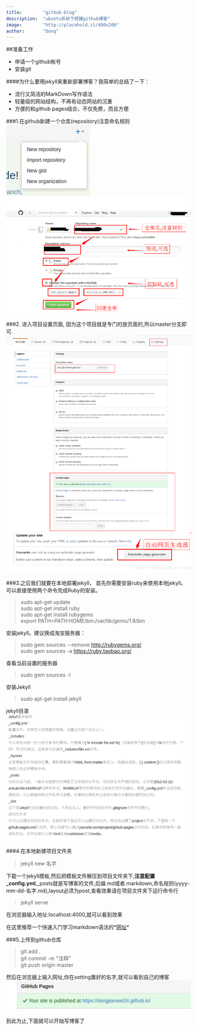 ```yaml
---
title:        "github-blog"
description:  "ubuntu系统下搭建github博客"
image:        "http://placehold.it/400x200"
author:       "Dong"
---
```


##准备工作  
   - 申请一个github帐号
   - 安装git

####为什么要用jekyll来重新部署博客？我简单的总结了一下：
   * 流行又简洁的MarkDown写作语法
   * 轻量级的网站结构，不再有动态网站的沉重
   * 方便的和github pages结合，不仅免费，而且方便
   
###1.在github新建一个仓库(repository)注意命名规则
![示例](/resources/font-awesome/img/github-blog/creat_repository.png)
![示例](/resources/font-awesome/img/github-blog/fill_detail.png)

###2. 进入项目设置页面, 因为这个项目就是专门的放页面的,所以master分支即可.
![示例](/resources/font-awesome/img/github-blog/toSetting.png)
![示例](/resources/font-awesome/img/github-blog/setting_detail.png)
![示例](/resources/font-awesome/img/github-blog/setting1.png)

###3.之后我们就要在本地部署jekyll， 首先你需要安装ruby来使用本地jekyll。  
   可以直接使用两个命令完成Ruby的安装。
   
   >sudo apt-get update  
   >sudo apt-get install ruby  
   >sudo apt-get install rubygems  
   >export PATH=$PATH:$HOME/bin:/var/lib/gems/1.8/bin  
   
   安装jekyll。建议换成淘宝服务器：
   
   >sudo gem sources --remove http://rubygems.org/  
   >sudo gem sources -a https://ruby.taobao.org/
   
   查看当前设置的服务器
   
   >sudo gem sources -l
   
   安装Jekyll
   
   >sudo apt-get install jekyll  
   
   jekyll目录
![示例](/resources/font-awesome/img/github-blog/jekyll_mb.png)

###4.在本地新建项目文件夹
>jekyll new 名字  

下载一个jekyll模板,然后把模板文件解压到项目文件夹下,**注意配置_config.yml**,_posts就是写博客的文件,后缀.md或者.markdown,命名规则(yyyy-mm-dd-名字.md),layout必须为post,查看效果请在项目文件夹下运行命令行  

>jekyll serve  

在浏览器输入地址:localhost:4000,就可以看到效果

在这里推荐一个快速入门学习markdown语法的*[网址](http://www.ituring.com.cn/article/23)*

###5.上传到github仓库
>git add .  
>git commit -m "注释"  
>git push origin master

然后在浏览器上输入网址,你在setting置好的名字,就可以看到自己的博客
![示例](/resources/font-awesome/img/github-blog/address.png)

到此为止,下面就可以开始写博客了

